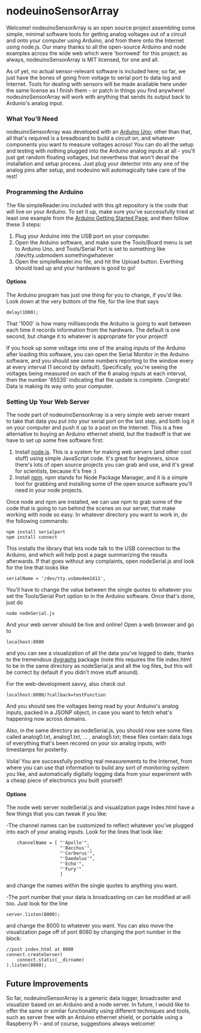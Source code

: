 nodeuinoSensorArray
===================

Welcome!  nodeuinoSensorArray is an open source project assembling some simple, minimal software tools for getting analog voltages out of a circuit and onto your computer using Arduino, and from there onto the Internet using node.js.  Our many thanks to all the open-source Arduino and node examples across the wide web which were 'borrowed' for this project; as always, nodeuinoSensorArray is MIT licensed, for one and all.

As of yet, no actual sensor-relevant software is included here; so far, we just have the bones of going from voltage to serial port to data log and Internet.  Tools for dealing with sensors will be made available here under the same license as I finish them - or patch in things you find anywhere!  nodeuinoSensorArray will work with anything that sends its output back to Ardunio's analog input.

### What You'll Need

nodeuinoSensorArray was developed with an [Arduino Uno](http://arduino.cc/); other than that, all that's required is a breadboard to build a circuit on, and whatever components you want to measure voltages across!  You can do all the setup and testing with nothing plugged into the Arduino analog inputs at all - you'll just get random floating voltages, but neverthess that won't derail the installation and setup process.  Just plug your detector into any one of the analog pins after setup, and nodeuino will automagically take care of the rest!

### Programming the Arduino

The file simpleReader.ino included with this git repository is the code that will live on your Arduino.  To set it up, make sure you've successfully tried at least one example from the [Arduino Getting Started Page](http://arduino.cc/en/Guide/HomePage), and then follow these 3 steps:

1.  Plug your Arduino into the USB port on your computer.
2.  Open the Arduino software, and make sure the Tools/Board menu is set to Arduino Uno, and Tools/Serial Port is set to something like /dev/tty.usbmodem.somethingwhatever
3.  Open the simpleReader.ino file, and hit the Upload button.  Everthing should load up and your hardware is good to go!


#### Options
The Arduino program has just one thing for you to change, if you'd like.  Look down at the very bottom of the file, for the line that says 
    
    delay(1000);
    
That '1000' is how many milliseconds the Arduino is going to wait between each time it records information from the hardware.  The default is one second, but change it to whatever is appropriate for your project!


If you hook up some voltage into one of the analog inputs of the Arduino after loading this software, you can open the Serial Monitor in the Arduino software, and you should see some numbers reporting to the window every at every interval (1 second by default).  Specifically, you're seeing the voltages being measured on each of the 6 analog inputs at each interval, then the number '65535' indicating that the update is complete.  Congrats!  Data is making its way onto your computer.

### Setting Up Your Web Server

The node part of nodeuinoSensorArray is a very simple web server meant to take that data you put into your serial port on the last step, and both log it on your computer and push it up to a post on the Internet.  This is a free alternative to buying an Arduino ethernet shield, but the tradeoff is that we have to set up some free software first:

1.  Install [node.js](http://nodejs.org/).  This is a system for making web servers (and other cool stuff) using simple JavaScript code.  It's great for beginners, since there's lots of open source projects you can grab and use, and it's great for scientists, because it's free :)
2.  Install [npm](https://npmjs.org/).  npm stands for Node Package Manager, and it is a simple tool for grabbing and installing some of the open source software you'll need in your node projects.

Once node and npm are installed, we can use npm to grab some of the code that is going to run behind the scenes on our server, that make working with node so easy.  In whatever directory you want to work in, do the following commands:

    npm install serialport
    npm install connect

This installs the library that lets node talk to the USB connection to the Arduino, and which will help post a page summarizing the results afterwards.  If that goes without any complaints, open nodeSerial.js and look for the line that looks like

    serialName = '/dev/tty.usbmodem1411',

You'll have to change the value between the single quotes to whatever you set the Tools/Serial Port option to in the Arduino software.  Once that's done, just do

    node nodeSerial.js
    
And your web server should be live and online!  Open a web browser and go to 

    localhost:8080
    
and you can see a visualization of all the data you've logged to date, thanks to the tremendous [dygraphs](http://dygraphs.com/) package (note this requires the file index.html to be in the same directory as nodeSerial.js and all the log files, but this will be correct by default if you didn't move stuff around).

For the web-development savvy, also check out

    localhost:8000/?callback=testFunction
    
And you should see the voltages being read by your Arduino's analog inputs, packed in a JSONP object, in case you want to fetch what's happening now across domains.

Also, in the same directory as nodeSerial.js, you should now see some files called analog0.txt, analog1.txt, ... , analog5.txt; these files contain data logs of everything that's been recored on your six analog inputs, with timestamps for posterity.

Voila!  You are successfully posting real measurements to the Internet, from where you can use that information to build any sort of monitoring system you like, and automatically digitally logging data from your experiment with a cheap piece of electronics you built yourself!

#### Options

The node web server nodeSerial.js  and visualization page index.html have a few things that you can tweak if you like:

-The channel names can be customized to reflect whatever you've plugged into each of your analog inputs.  Look for the lines that look like:

        channelName = [ "'Apollo'",
                        "'Bacchus'",
                        "'Cerberus'",
                        "'Daedalus'",
                        "'Echo'",
                        "'Fury'"
                        ]

and change the names within the single quotes to anything you want.

-The port number that your data is broadcasting on can be modified at will too.  Just look for the line

    server.listen(8000);
    
and change the 8000 to whatever you want.  You can also move the visualization page off of port 8080 by changing the port number in the block:

    //post index.html at 8080
    connect.createServer(
        connect.static(__dirname)
    ).listen(8080);

## Future Improvements

So far, nodeuinoSensorArray is a generic data logger, broadcaster and visualizer based on an Arduino and a node server.  In future, I would like to offer the same or similar functionality using different techniques and tools, such as server free with an Arduino ethernet shield, or portable using a Raspberry Pi - and of course, suggestions always welcome!
